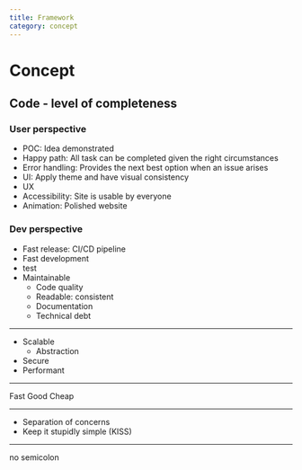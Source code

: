```yaml
---
title: Framework
category: concept
---
```


# Concept

## Code - level of completeness

### User perspective

- POC: Idea demonstrated
- Happy path: All task can be completed given the right circumstances
- Error handling: Provides the next best option when an issue arises
- UI: Apply theme and have visual consistency
- UX
- Accessibility: Site is usable by everyone
- Animation: Polished website

### Dev perspective

- Fast release: CI/CD pipeline
- Fast development
- test
- Maintainable
  - Code quality
  - Readable: consistent
  - Documentation
  - Technical debt

---

- Scalable
  - Abstraction
- Secure
- Performant

---

Fast
Good
Cheap

---

- Separation of concerns
- Keep it stupidly simple (KISS)

---

no semicolon
